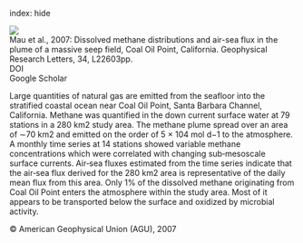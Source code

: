index: hide

<div class="Citation">
    <div class="Citation-thumb CitationThumb-linked"  data-href="https://doi.org/10.1029/2007gl031344">
      <img src="https://static.claimspace.cloud/climate-study-static/refs/thumbs/6/Mau_et_al_2007-thumb.png" />
    </div>

  <div class="Citation-body">
    <div class="Citation-text">Mau et al., 2007: Dissolved methane distributions and air-sea flux in the plume of a massive seep field, Coal Oil Point, California. <span class="Article-journal">Geophysical Research Letters, </span><span class="Article-volume">34, </span> L22603pp.</div>
    <div class="Citation-links">
      <div class="CitationLink" data-href="https://doi.org/10.1029/2007gl031344">
        <div class="CitationLink-icon CitationLink-Doi"></div>
        <div class="CitationLink-text">DOI</div>
      </div>
      <div class="CitationLink" data-href="https://scholar.google.com/scholar?q=10.1029/2007gl031344">
        <div class="CitationLink-icon CitationLink-Scholar"></div>
        <div class="CitationLink-text">Google Scholar</div>
      </div>
    </div>
  </div>
</div>

Large quantities of natural gas are emitted from the seafloor into the stratified coastal ocean near Coal Oil Point, Santa Barbara Channel, California. Methane was quantified in the down current surface water at 79 stations in a 280 km2 study area. The methane plume spread over an area of ∼70 km2 and emitted on the order of 5 × 104 mol d−1 to the atmosphere. A monthly time series at 14 stations showed variable methane concentrations which were correlated with changing sub‐mesoscale surface currents. Air‐sea fluxes estimated from the time series indicate that the air‐sea flux derived for the 280 km2 area is representative of the daily mean flux from this area. Only 1% of the dissolved methane originating from Coal Oil Point enters the atmosphere within the study area. Most of it appears to be transported below the surface and oxidized by microbial activity.

<div class="Citation-copy">
&copy; American Geophysical Union (AGU), 2007
</div>